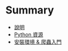 # Summary

* [說明](README.md)
* [Python 資源](/171026_about_python.md)
* [安裝環境 & 爬蟲入門](/171110_install_and_intro.md)

